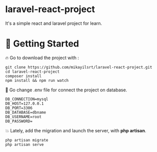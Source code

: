 # laravel-react-project

It's a simple react and laravel project for learn.

# :closed_book: Getting Started

:fire: Go to download the project with :
```
git clone https://github.com/mikayilsrt/laravel-react-project.git
cd laravel-react-project
composer install
npm install && npm run watch
```
:eyes: Go change .env file for connect the project on database.
```
DB_CONNECTION=mysql
DB_HOST=127.0.0.1
DB_PORT=3306
DB_DATABASE=dbname
DB_USERNAME=root
DB_PASSWORD=
```
:boom: Lately, add the migration and launch the server, with **php artisan**.
```
php artisan migrate
php artisan serve
```
